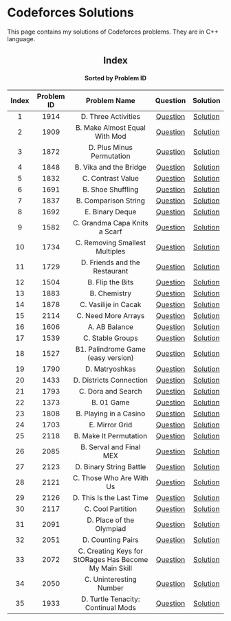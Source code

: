 # Codeforces Solutions

This page contains my solutions of Codeforces problems. They are in C++ language.  


<div align="center">

## Index 
#### Sorted by Problem ID 
|  Index  | Problem ID | Problem Name | Question | Solution |
| :-----: |  :--------: | :----------: | :------: | :------: |
| 1 | 1914 | D. Three Activities | [Question](https://codeforces.com/problemset/problem/1914/D) | [Solution](https://github.com/neharvard/CodeForces/blob/main/Codes/1914%20D.%20Three%20Activities.cpp)
| 2 | 1909 | B. Make Almost Equal With Mod | [Question](https://codeforces.com/problemset/problem/1909/B) | [Solution](https://github.com/neharvard/CodeForces/blob/main/Codes/1909%20B.%20Make%20Almost%20Equal%20With%20Mod.cpp)
| 3 | 1872 | D. Plus Minus Permutation | [Question](https://codeforces.com/problemset/problem/1872/D) | [Solution](https://github.com/neharvard/CodeForces/blob/main/Codes/1872%20D.%20Plus%20Minus%20Permutation.cpp)
| 4 | 1848 | B. Vika and the Bridge | [Question](https://codeforces.com/problemset/problem/1848/B) | [Solution](https://github.com/neharvard/CodeForces/blob/main/Codes/1848%20B.%20Vika%20and%20the%20Bridge.cpp)
| 5 | 1832 | C. Contrast Value | [Question](https://codeforces.com/problemset/problem/1832/C) | [Solution](https://github.com/neharvard/CodeForces/blob/main/Codes/1832%20C.%20Contrast%20Value.cpp)
| 6 | 1691 | B. Shoe Shuffling | [Question](https://codeforces.com/problemset/problem/1691/B) | [Solution](https://github.com/neharvard/CodeForces/blob/main/1691%20B.%20Shoe%20Shuffling.cpp)
| 7 | 1837 | B. Comparison String | [Question](https://codeforces.com/problemset/problem/1837/B) | [Solution](https://github.com/neharvard/CodeForces/blob/main/1837%20B.%20Comparison%20String.cpp)
| 8 | 1692 | E. Binary Deque | [Question](https://codeforces.com/contest/1692/problem/E) | [Solution](https://github.com/neharvard/CodeForces/blob/main/1692%20E.%20Binary%20Deque.cpp)
| 9 | 1582 | C. Grandma Capa Knits a Scarf | [Question](https://codeforces.com/problemset/problem/1582/C) | [Solution](https://github.com/neharvard/CodeForces/blob/main/1582%20C.%20Grandma%20Capa%20Knits%20a%20Scarf.cpp)
| 10 | 1734 | C. Removing Smallest Multiples | [Question](https://codeforces.com/problemset/problem/1734/C) | [Solution](https://github.com/neharvard/CodeForces/blob/main/1734%20C.%20Removing%20Smallest%20Multiples.cpp)
| 11 | 1729 | D. Friends and the Restaurant | [Question](https://codeforces.com/problemset/problem/1729/D) | [Solution](https://github.com/neharvard/CodeForces/blob/main/1729%20D.%20Friends%20and%20the%20Restaurant.cpp)
| 12 | 1504 | B. Flip the Bits | [Question](https://codeforces.com/contest/1504/problem/B) | [Solution](https://github.com/neharvard/CodeForces/blob/main/1504%20B.%20Flip%20the%20Bits.cpp)
| 13 | 1883 | B. Chemistry | [Question](https://codeforces.com/problemset/problem/1883/B) | [Solution](https://github.com/neharvard/CodeForces/blob/main/1883%20B.%20Chemistry.cpp)
| 14 | 1878 | C. Vasilije in Cacak | [Question](https://codeforces.com/problemset/problem/1878/C) | [Solution](https://github.com/neharvard/CodeForces/blob/main/1878%20C.%20Vasilije%20in%20Cacak.cpp)
| 15 | 2114 | C. Need More Arrays | [Question](https://codeforces.com/contest/2114/problem/C) | [Solution](https://github.com/neharvard/CodeForces/blob/main/2114%20C.%20Need%20More%20Arrays.cpp)
| 16 | 1606 | A. AB Balance | [Question](https://codeforces.com/contest/1606/problem/A) | [Solution](https://github.com/neharvard/CodeForces/blob/main/1606%20A.%20AB%20Balance.cpp)
| 17 | 1539 | C. Stable Groups | [Question](https://codeforces.com/problemset/problem/1539/C) | [Solution](https://github.com/neharvard/CodeForces/blob/main/1539%20C.%20Stable%20Groups.cpp)
| 18 | 1527 | B1. Palindrome Game (easy version) | [Question](https://codeforces.com/problemset/problem/1527/B1) | [Solution](https://github.com/neharvard/CodeForces/blob/main/1527%20B1.%20Palindrome%20Game%20(easy%20version).cpp)
| 19 | 1790 | D. Matryoshkas | [Question](https://codeforces.com/problemset/problem/1790/D) | [Solution](https://github.com/neharvard/CodeForces/blob/main/1790%20D.%20Matryoshkas.cpp)
| 20 | 1433 | D. Districts Connection | [Question](https://codeforces.com/problemset/problem/1433/D) | [Solution](https://github.com/neharvard/CodeForces/blob/main/1433%20D.%20Districts%20Connection.cpp)
| 21 | 1793 | C. Dora and Search | [Question](https://codeforces.com/problemset/problem/1793/C) | [Solution](https://github.com/neharvard/CodeForces/blob/main/1793%20C.%20Dora%20and%20Search.cpp)
| 22 | 1373 | B. 01 Game | [Question](https://codeforces.com/problemset/problem/1373/B) | [Solution](https://github.com/neharvard/CodeForces/blob/main/1373%20B.%2001%20Game.cpp)
| 23 | 1808 | B. Playing in a Casino | [Question](https://codeforces.com/problemset/problem/1808/B) | [Solution](https://github.com/neharvard/CodeForces/blob/main/1808%20B.%20Playing%20in%20a%20Casino.cpp)
| 24 | 1703 | E. Mirror Grid | [Question](https://codeforces.com/problemset/problem/1703/E) | [Solution](https://github.com/neharvard/CodeForces/blob/main/1703%20E.%20Mirror%20Grid.cpp)
| 25 | 2118 | B. Make It Permutation | [Question](https://codeforces.com/contest/2118/problem/B) | [Solution](https://github.com/neharvard/CodeForces/blob/main/2118%20B.%20Make%20It%20Permutation.cpp)
| 26 | 2085 | B. Serval and Final MEX | [Question](https://codeforces.com/contest/2085/problem/B) | [Solution](https://github.com/neharvard/CodeForces/blob/main/2085%20B.%20Serval%20and%20Final%20MEX.cpp)
| 27 | 2123 | D. Binary String Battle | [Question](https://codeforces.com/contest/2123/problem/D) | [Solution](https://github.com/neharvard/CodeForces/blob/main/2123%20D.%20Binary%20String%20Battle.cpp)
| 28 | 2121 | C. Those Who Are With Us | [Question](https://codeforces.com/contest/2121/problem/C) | [Solution](https://github.com/neharvard/CodeForces/blob/main/2121%20C.%20Those%20Who%20Are%20With%20Us.cpp)
| 29 | 2126 | D. This Is the Last Time | [Question](https://codeforces.com/contest/2126/problem/D) | [Solution](https://github.com/neharvard/CodeForces/blob/main/2126%20D.%20This%20Is%20the%20Last%20Time.cpp)
| 30 | 2117 | C. Cool Partition | [Question](https://codeforces.com/contest/2117/problem/C) | [Solution](https://github.com/neharvard/CodeForces/blob/main/2117%20C.%20Cool%20Partition.cpp)
| 31 | 2091 | D. Place of the Olympiad | [Question](https://codeforces.com/contest/2091/problem/D) | [Solution](https://github.com/neharvard/CodeForces/blob/main/2091%20D.%20Place%20of%20the%20Olympiad.cpp)
| 32 | 2051 | D. Counting Pairs | [Question](https://codeforces.com/contest/2051/problem/D) | [Solution](https://github.com/neharvard/CodeForces/blob/main/2051%20D.%20Counting%20Pairs.cpp)
| 33 | 2072 | C. Creating Keys for StORages Has Become My Main Skill | [Question](https://codeforces.com/contest/2072/problem/C) | [Solution](https://github.com/neharvard/CodeForces/blob/main/2072%20C.%20Creating%20Keys%20for%20StORages%20Has%20Become%20My%20Main%20Skill.cpp)
| 34 | 2050 | C. Uninteresting Number | [Question](https://codeforces.com/contest/2050/problem/C) | [Solution](https://github.com/neharvard/CodeForces/blob/main/2050%20C.%20Uninteresting%20Number.cpp)
| 35 | 1933 | D. Turtle Tenacity: Continual Mods | [Question](https://codeforces.com/contest/1933/problem/D) | [Solution](https://github.com/neharvard/CodeForces/blob/main/1933%20D.%20Turtle%20Tenacity%3A%20Continual%20Mods.cpp)

